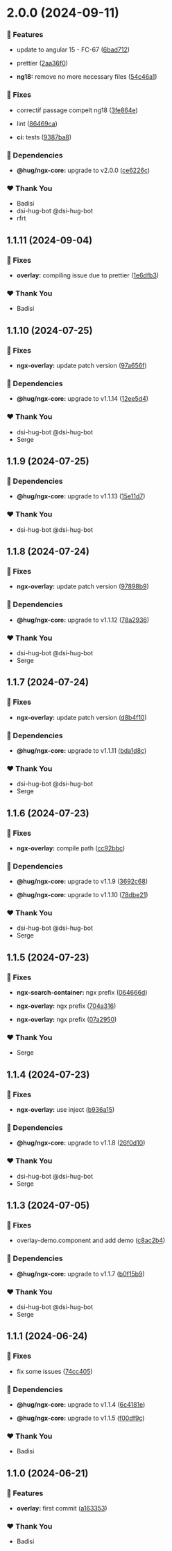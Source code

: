 # 2.0.0 (2024-09-11)


### 🚀 Features

- update to angular 15 - FC-67 ([6bad712](https://github.com/DSI-HUG/ngx-components/commit/6bad712))

- prettier ([2aa36f0](https://github.com/DSI-HUG/ngx-components/commit/2aa36f0))

- **ng18:** remove no more necessary files ([54c46a1](https://github.com/DSI-HUG/ngx-components/commit/54c46a1))


### 🐛 Fixes

- correctif passage compelt ng18 ([3fe864e](https://github.com/DSI-HUG/ngx-components/commit/3fe864e))

- lint ([86469ca](https://github.com/DSI-HUG/ngx-components/commit/86469ca))

- **ci:** tests ([9387ba8](https://github.com/DSI-HUG/ngx-components/commit/9387ba8))


### 🌱 Dependencies

- **@hug/ngx-core:** upgrade to v2.0.0 ([ce6226c](https://github.com/DSI-HUG/ngx-components/commit/ce6226c))


### ❤️  Thank You

- Badisi
- dsi-hug-bot @dsi-hug-bot
- rfrt

## 1.1.11 (2024-09-04)


### 🐛 Fixes

- **overlay:** compiling issue due to prettier ([1e6dfb3](https://github.com/DSI-HUG/ngx-components/commit/1e6dfb3))


### ❤️  Thank You

- Badisi

## 1.1.10 (2024-07-25)

### 🐛 Fixes

-   **ngx-overlay:** update patch version ([97a656f](https://github.com/DSI-HUG/ngx-components/commit/97a656f))

### 🌱 Dependencies

-   **@hug/ngx-core:** upgrade to v1.1.14 ([12ee5d4](https://github.com/DSI-HUG/ngx-components/commit/12ee5d4))

### ❤️ Thank You

-   dsi-hug-bot @dsi-hug-bot
-   Serge

## 1.1.9 (2024-07-25)

### 🌱 Dependencies

-   **@hug/ngx-core:** upgrade to v1.1.13 ([15e11d7](https://github.com/DSI-HUG/ngx-components/commit/15e11d7))

### ❤️ Thank You

-   dsi-hug-bot @dsi-hug-bot

## 1.1.8 (2024-07-24)

### 🐛 Fixes

-   **ngx-overlay:** update patch version ([97898b9](https://github.com/DSI-HUG/ngx-components/commit/97898b9))

### 🌱 Dependencies

-   **@hug/ngx-core:** upgrade to v1.1.12 ([78a2936](https://github.com/DSI-HUG/ngx-components/commit/78a2936))

### ❤️ Thank You

-   dsi-hug-bot @dsi-hug-bot
-   Serge

## 1.1.7 (2024-07-24)

### 🐛 Fixes

-   **ngx-overlay:** update patch version ([d8b4f10](https://github.com/DSI-HUG/ngx-components/commit/d8b4f10))

### 🌱 Dependencies

-   **@hug/ngx-core:** upgrade to v1.1.11 ([bda1d8c](https://github.com/DSI-HUG/ngx-components/commit/bda1d8c))

### ❤️ Thank You

-   dsi-hug-bot @dsi-hug-bot
-   Serge

## 1.1.6 (2024-07-23)

### 🐛 Fixes

-   **ngx-overlay:** compile path ([cc92bbc](https://github.com/DSI-HUG/ngx-components/commit/cc92bbc))

### 🌱 Dependencies

-   **@hug/ngx-core:** upgrade to v1.1.9 ([3692c68](https://github.com/DSI-HUG/ngx-components/commit/3692c68))

-   **@hug/ngx-core:** upgrade to v1.1.10 ([78dbe21](https://github.com/DSI-HUG/ngx-components/commit/78dbe21))

### ❤️ Thank You

-   dsi-hug-bot @dsi-hug-bot
-   Serge

## 1.1.5 (2024-07-23)

### 🐛 Fixes

-   **ngx-search-container:** ngx prefix ([064666d](https://github.com/DSI-HUG/ngx-components/commit/064666d))

-   **ngx-overlay:** ngx prefix ([704a316](https://github.com/DSI-HUG/ngx-components/commit/704a316))

-   **ngx-overlay:** ngx prefix ([07a2950](https://github.com/DSI-HUG/ngx-components/commit/07a2950))

### ❤️ Thank You

-   Serge

## 1.1.4 (2024-07-23)

### 🐛 Fixes

-   **ngx-overlay:** use inject ([b936a15](https://github.com/DSI-HUG/ngx-components/commit/b936a15))

### 🌱 Dependencies

-   **@hug/ngx-core:** upgrade to v1.1.8 ([26f0d10](https://github.com/DSI-HUG/ngx-components/commit/26f0d10))

### ❤️ Thank You

-   dsi-hug-bot @dsi-hug-bot
-   Serge

## 1.1.3 (2024-07-05)

### 🐛 Fixes

-   overlay-demo.component and add demo ([c8ac2b4](https://github.com/DSI-HUG/ngx-components/commit/c8ac2b4))

### 🌱 Dependencies

-   **@hug/ngx-core:** upgrade to v1.1.7 ([b0f15b9](https://github.com/DSI-HUG/ngx-components/commit/b0f15b9))

### ❤️ Thank You

-   dsi-hug-bot @dsi-hug-bot
-   Serge

## 1.1.1 (2024-06-24)

### 🐛 Fixes

-   fix some issues ([74cc405](https://github.com/DSI-HUG/ngx-components/commit/74cc405))

### 🌱 Dependencies

-   **@hug/ngx-core:** upgrade to v1.1.4 ([6c4181e](https://github.com/DSI-HUG/ngx-components/commit/6c4181e))

-   **@hug/ngx-core:** upgrade to v1.1.5 ([f00df9c](https://github.com/DSI-HUG/ngx-components/commit/f00df9c))

### ❤️ Thank You

-   Badisi

## 1.1.0 (2024-06-21)

### 🚀 Features

-   **overlay:** first commit ([a163353](https://github.com/DSI-HUG/ngx-components/commit/a163353))

### ❤️ Thank You

-   Badisi
